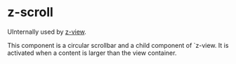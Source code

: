 # z-scroll

UInternally used by [z-view](/api/z-view.html).

This component is a circular scrollbar and a child component of `z-view. It is activated when a content is larger than the view container. 